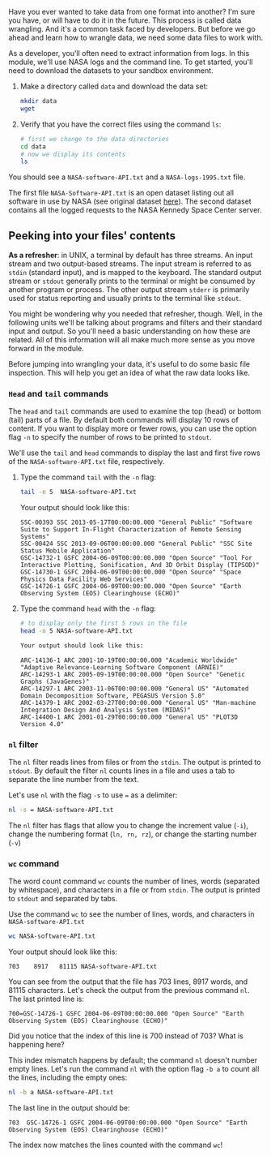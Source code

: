 Have you ever wanted to take data from one format into another? I'm sure you have, or will have to do it in the future. This process is called data wrangling. And it's a common task faced by developers. But before we go ahead and learn how to wrangle data, we need some data files to work with.

As a developer, you'll often need to extract information from logs. In this module, we'll use NASA logs and the command line. To get started, you'll need to download the datasets to your sandbox environment.

1. Make a directory called `data` and download the data set:

    ```bash
    mkdir data
    wget
    ```

2. Verify that you have the correct files using the command `ls`:

   ```bash
   # first we change to the data directories
   cd data
   # now we display its contents
   ls
   ```

You should see a `NASA-software-API.txt` and a `NASA-logs-1995.txt` file.

The first file `NASA-Software-API.txt` is an open dataset listing out all software in use by NASA (see original dataset [here](https://data.nasa.gov/Management-Operations/NASA-Open-Source-And-General-Resource-Software-API/4tfb-za6v)). The second dataset contains all the logged requests to the NASA Kennedy Space Center server.

## Peeking into your files' contents

**As a refresher**: in UNIX, a terminal by default has three streams. An input stream and two output-based streams. The input stream is referred to as `stdin` (standard input), and is mapped to the keyboard. The standard output stream or `stdout` generally prints to the terminal or might be consumed by another program or process. The other output stream `stderr` is primarily used for status reporting and usually prints to the terminal like `stdout`.

You might be wondering why you needed that refresher, though. Well, in the following units we'll be talking about programs and filters and their standard input and output. So you'll need a basic understanding on how these are related. All of this information will all make much more sense as you move forward in the module.

Before jumping into wrangling your data, it's useful to do some basic file inspection. This will help you get an idea of what the raw data looks like.

### `Head` and `tail` commands

The `head` and `tail` commands are used to examine the top (head) or bottom (tail) parts of a file. By default both commands will display 10 rows of content. If you want to display more or fewer rows, you can use the option flag `-n` to specify the number of rows to be printed to `stdout`.

We'll use the `tail` and `head` commands to display the last and first five rows of the `NASA-software-API.txt` file, respectively.

1. Type the command `tail` with the `-n` flag:

    ```bash
    tail -n 5  NASA-software-API.txt
    ```

    Your output should look like this:

    ```output
   SSC-00393 SSC 2013-05-17T00:00:00.000 "General Public" "Software Suite to Support In-Flight Characterization of Remote Sensing Systems"
   SSC-00424 SSC 2013-09-06T00:00:00.000 "General Public" "SSC Site Status Mobile Application"
   GSC-14732-1 GSFC 2004-06-09T00:00:00.000 "Open Source" "Tool For Interactive Plotting, Sonification, And 3D Orbit Display (TIPSOD)"
   GSC-14730-1 GSFC 2004-06-09T00:00:00.000 "Open Source" "Space Physics Data Facility Web Services"
   GSC-14726-1 GSFC 2004-06-09T00:00:00.000 "Open Source" "Earth Observing System (EOS) Clearinghouse (ECHO)"
    ```

2. Type the command `head` with the `-n` flag:

    ```bash
    # to display only the first 5 rows in the file
    head -n 5 NASA-software-API.txt

    Your output should look like this:
    ```

    ```output
    ARC-14136-1 ARC 2001-10-19T00:00:00.000 "Academic Worldwide" "Adaptive Relevance-Learning Software Component (ARNIE)"
    ARC-14293-1 ARC 2005-09-19T00:00:00.000 "Open Source" "Genetic Graphs (JavaGenes)"
    ARC-14297-1 ARC 2003-11-06T00:00:00.000 "General US" "Automated Domain Decomposition Software, PEGASUS Version 5.0"
    ARC-14379-1 ARC 2002-03-27T00:00:00.000 "General US" "Man-machine Integration Design And Analysis System (MIDAS)"
    ARC-14400-1 ARC 2001-01-29T00:00:00.000 "General US" "PLOT3D Version 4.0"
    ```

### `nl` filter

The `nl` filter reads lines from files or from the `stdin`. The output is printed to `stdout`. By default the filter `nl` counts lines in a file and uses a tab to separate the line number from the text.

Let's use `nl` with the flag `-s` to use `=` as a delimiter:

```bash
nl -s = NASA-software-API.txt
```

The `nl` filter has flags that allow you to change the increment value (`-i`), change the numbering format (`ln, rn, rz`), or change the starting number (`-v`)

### `wc` command

The word count command `wc` counts the number of lines, words (separated by whitespace), and characters in a file or from `stdin`. The output is printed to `stdout` and separated by tabs.

Use the command `wc` to see the number of lines, words, and characters in `NASA-software-API.txt`

```bash
wc NASA-software-API.txt
```

Your output should look like this:

```output
703    8917   81115 NASA-software-API.txt
```

You can see from the output that the file has 703 lines, 8917 words, and 81115 characters. Let's check the output from the previous command `nl`. The last printed line is:

 ```output
 700=GSC-14726-1 GSFC 2004-06-09T00:00:00.000 "Open Source" "Earth Observing System (EOS) Clearinghouse (ECHO)"
 ```

 Did you notice that the index of this line is 700 instead of 703? What is happening here?

 This index mismatch happens by default; the command `nl` doesn't number empty lines. Let's run the command `nl` with the option flag `-b a` to count all the lines, including the empty ones:

 ```bash
 nl -b a NASA-software-API.txt
 ```

 The last line in the output should be:

 ```output
 703  GSC-14726-1 GSFC 2004-06-09T00:00:00.000 "Open Source" "Earth Observing System (EOS) Clearinghouse (ECHO)"
 ```

 The index now matches the lines counted with the command `wc`!
